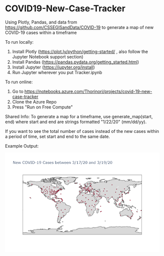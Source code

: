 # COVID19-New-Case-Tracker
Using Plotly, Pandas, and data from https://github.com/CSSEGISandData/COVID-19 to generate a map of new COVID-19 cases within a timeframe


To run locally:
1) Install Plotly (https://plot.ly/python/getting-started/ , also follow the Jupyter Notebook support section)
2) Install Pandas (https://pandas.pydata.org/getting_started.html)
3) Install Jupyter (https://jupyter.org/install)
4) Run Jupyter wherever you put Tracker.ipynb

To run online: 
1) Go to https://notebooks.azure.com/Thorinori/projects/covid-19-new-case-tracker
2) Clone the Azure Repo 
2) Press "Run on Free Compute"

Shared Info:
To generate a map for a timeframe, use generate_map(start, end) where start and end are strings formatted "1/22/20" (mm/dd/yy).

If you want to see the total number of cases instead of the new cases within a period of time, set start and end to the same date.

Example Output:

![Example Map](https://github.com/Thorinori/COVID19-New-Case-Tracker/blob/master/newplot.png)
